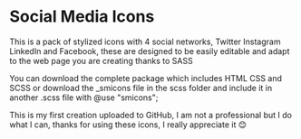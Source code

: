 # Social Media Icons

This is a pack of stylized icons with 4 social networks, Twitter Instagram LinkedIn and Facebook, these are designed to be easily editable and adapt to the web page you are creating thanks to SASS

You can download the complete package which includes HTML CSS and SCSS or download the _smicons file in the scss folder and include it in another .scss file with @use "smicons";

This is my first creation uploaded to GitHub, I am not a professional but I do what I can, thanks for using these icons, I really appreciate it 😊
